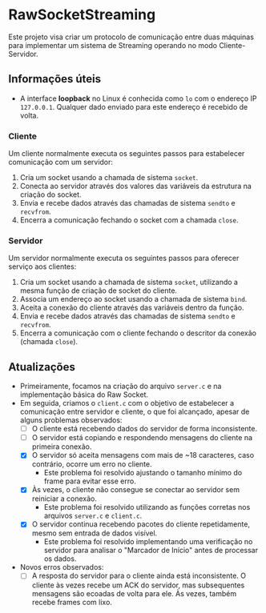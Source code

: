 # RawSocketStreaming

Este projeto visa criar um protocolo de comunicação entre duas máquinas para implementar um sistema de Streaming operando no modo Cliente-Servidor.

## Informações úteis

- A interface **loopback** no Linux é conhecida como `lo` com o endereço IP `127.0.0.1`. Qualquer dado enviado para este endereço é recebido de volta.

### Cliente

Um cliente normalmente executa os seguintes passos para estabelecer comunicação com um servidor:

1. Cria um socket usando a chamada de sistema `socket`.
2. Conecta ao servidor através dos valores das variáveis da estrutura na criação do socket.
3. Envia e recebe dados através das chamadas de sistema `sendto` e `recvfrom`.
4. Encerra a comunicação fechando o socket com a chamada `close`.

### Servidor

Um servidor normalmente executa os seguintes passos para oferecer serviço aos clientes:

1. Cria um socket usando a chamada de sistema `socket`, utilizando a mesma função de criação de socket do cliente.
2. Associa um endereço ao socket usando a chamada de sistema `bind`.
3. Aceita a conexão do cliente através das variáveis dentro da função.
4. Envia e recebe dados através das chamadas de sistema `sendto` e `recvfrom`.
5. Encerra a comunicação com o cliente fechando o descritor da conexão (chamada `close`).

## Atualizações

* Primeiramente, focamos na criação do arquivo `server.c` e na implementação básica do Raw Socket.
* Em seguida, criamos o `client.c` com o objetivo de estabelecer a comunicação entre servidor e cliente, o que foi alcançado, apesar de alguns problemas observados:
    - [ ] O cliente está recebendo dados do servidor de forma inconsistente.
    - [ ] O servidor está copiando e respondendo mensagens do cliente na primeira conexão.
    - [X] O servidor só aceita mensagens com mais de ~18 caracteres, caso contrário, ocorre um erro no cliente.
        - Este problema foi resolvido ajustando o tamanho mínimo do frame para evitar esse erro.
    - [X] Às vezes, o cliente não consegue se conectar ao servidor sem reiniciar a conexão.
        - Este problema foi resolvido utilizando as funções corretas nos arquivos `server.c` e `client.c`.
    - [X] O servidor continua recebendo pacotes do cliente repetidamente, mesmo sem entrada de dados visível.
        - Este problema foi resolvido implementando uma verificação no servidor para analisar o "Marcador de Início" antes de processar os dados.

* Novos erros observados:
    - [ ] A resposta do servidor para o cliente ainda está inconsistente. O cliente às vezes recebe um ACK do servidor, mas subsequentes mensagens são ecoadas de volta para ele. Às vezes, também recebe frames com lixo.
